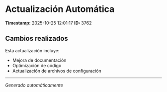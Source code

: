 # Actualización Automática

**Timestamp:** 2025-10-25 12:01:17
**ID:** 3762

## Cambios realizados

Esta actualización incluye:
- Mejora de documentación
- Optimización de código
- Actualización de archivos de configuración

---
*Generado automáticamente*

